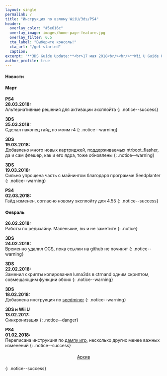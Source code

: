 ```yaml
---
layout: single
permalink: /
title: "Инструкция по взлому WiiU/3ds/PS4"
header:
  overlay_color: "#5e616c"
  overlay_image: images/home-page-feature.jpg
  overlay_filter: 0.5
  cta_label: "Выберите консоль!"
  cta_url: "/get-started"
  caption:
excerpt: '**3DS Guide Update:**<br>17 мая 2018<br/><br/>**Wii U Guide Update:**<br>28 апреля 2018<br/><br/>**PS4 Guide Update:**<br>8 апреля 2018'
author_profile: true
---
```

#### Новости

#### Март 

**PS4**<br>**28.03.2018:**<br>Альтернативные решения для активации эксплойта
{: .notice--success}

**3DS**<br>**25.03.2018:**<br>Сделал наконец гайд по моим r4
{: .notice--warning}

**3DS**<br>**19.03.2018:**<br>Добавлено много новых картриджей, поддерживаемых ntrboot_flasher, да и сам флешер, как и его ядра, тоже обновлены
{: .notice--warning}

**3DS**<br>**19.03.2018:**<br>Сильно упрощена часть с майнингом благодаря программе Seedplanter
{: .notice--warning}

**PS4**<br>**02.03.2018:**<br>Гайд изменен, согласно новому эксплойту для 4.55
{: .notice--success}


#### Февраль 

**26.02.2018:**<br>Работы по редизайну. Маленькие, вы и не заметите
{: .notice}

**3DS**<br>**24.02.2018:**<br>Временно удалил OCS, пока ссылки на github не починят 
{: .notice--warning}

**3DS**<br>**22.02.2018:**<br>Заменил скрипты копирования luma3ds в ctrnand одним скриптом, совмещающим функции обоих
{: .notice--warning}

**3DS**<br>**18.02.2018:**<br>Добавлена инструкция по [seedminer](http://3ds.customfw.xyz/seedminer)
{: .notice--warning}

**3DS и Wii U**<br>**13.02.2017:**<br>Синхронизация
{: .notice--danger}

**PS4**<br>**01.02.2018:**<br>Переписана инструкция по [дампу игр](https://ps4.customfw.xyz/game-dumps), несколько других менее важных изменений
{: .notice--success}


<center><a href="archive" style="margin:20px auto; text-align:center; display:block; width:200px;" class="btn btn--short">Архив</a></center>
{: .notice--success}
